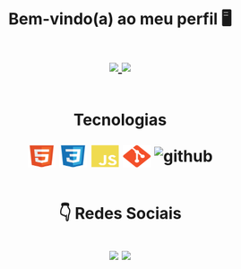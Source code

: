 <h1 align="center">Bem-vindo(a) ao meu perfil 🖥️<h1>

<div align="center">
  <a href="https://github.com/Marvin1423">
  <img height="165em" src="https://github-readme-stats.vercel.app/api?username=Marvin1423&show_icons=true&theme=transparent"/>     </a>
  <a href="https://github-readme-stats.vercel.app/api/top-langs/? username=Marvin1423&layout=compact&langs_count=6&theme=transparent" target="_blank"><img height="165em" src="https://github-readme-stats.vercel.app/api/top-langs/?username=Marvin1423&layout=compact&langs_count=6&theme=transparent"/></a>
</div>
<div align="center" valign="top"><br>
 <p>Tecnologias</p>

  <img align="center" alt="HTML" height="40" width="50" src="https://raw.githubusercontent.com/devicons/devicon/master/icons/html5/html5-original.svg">
  <img align="center" alt="CSS" height="40" width="50" src="https://raw.githubusercontent.com/devicons/devicon/master/icons/css3/css3-original.svg">
  <img align="center" alt="Js" height="40" width="50" src="https://raw.githubusercontent.com/devicons/devicon/master/icons/javascript/javascript-plain.svg">
  <img align="center" alt="git" height="40" width="50" src="https://raw.githubusercontent.com/devicons/devicon/master/icons/git/git-original.svg">
  <img align="center" alt="github" height="45" width="45" src="https://cdn-icons-png.flaticon.com/512/536/536452.png">
 </div><br>
 
<div align="center">
    <p>👇 Redes Sociais</p>
   <a href="https://www.linkedin.com/in/arthur1423/" target="_blank"><img src="https://img.shields.io/badge/-LinkedIn-%230077B5?style=for-the-badge&logo=linkedin&logoColor=white" target="_blank"></a>
   <a href="arthurmarvin1423@gmail.com" target="_blank"><img src="https://img.shields.io/badge/-Gmail-%23333?style=for-the-badge&logo=gmail&logoColor=white" target="_blank"></a> 

</div>
